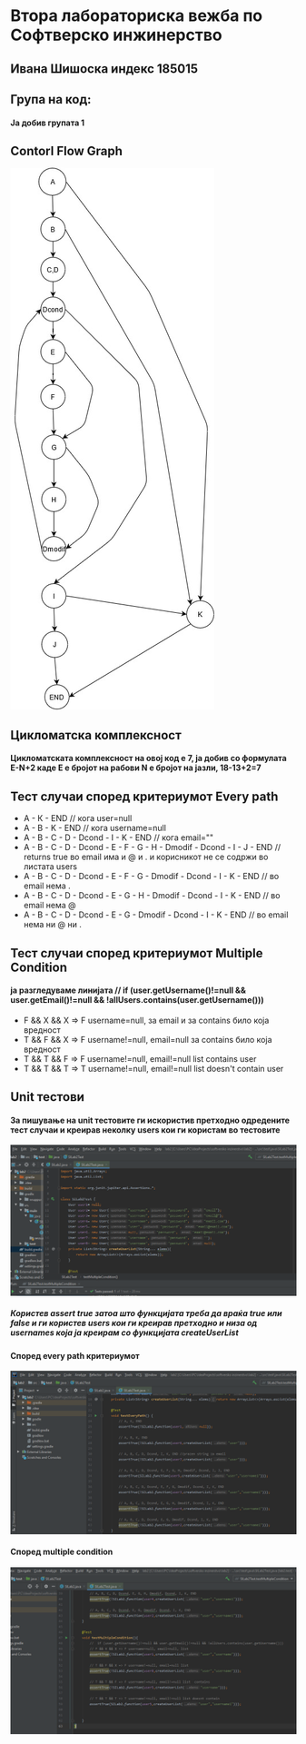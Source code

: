 # Втора лабораториска вежба по Софтверско инжинерство

## Ивана Шишоска индекс 185015
## Група на код:
#### Ја добив групата 1
## Contorl Flow Graph
![Diagram](https://github.com/IvanaShishoska/SI_lab2_185015/blob/master/Untitled%20Diagram.jpg?raw=true)
## Цикломатска комплексност
#### Цикломатската комплексност на овој код е 7, ја добив со формулата E-N+2 каде Е е бројот на рабови N е бројот на јазли, 18-13+2=7
## Тест случаи според критериумот Every path
* А - К - ЕND // кога user=null
* A - B - K - END // кога username=null
* A - B - C - D - Dcond - I - K - END // кога email=""
* A - B - C - D - Dcond - E - F - G - H - Dmodif - Dcond - I - J - END // returns true во email има и @ и . и корисникот не се содржи во листата users
* A - B - C - D - Dcond - E - F - G - Dmodif - Dcond - I - K - END // во email нема .
* A - B - C - D - Dcond - E - G - H - Dmodif - Dcond - I - K - END // во email нема @
* A - B - C - D - Dcond - E - G - Dmodif - Dcond - I - K - END // во email нема ни @ ни .


## Тест случаи според критериумот Multiple Condition
#### ја разгледуваме линијата //  if (user.getUsername()!=null && user.getEmail()!=null && !allUsers.contains(user.getUsername()))
* F && X && X => F username=null, за email и за contains било која вредност
* T && F && X => F username!=null, email=null за contains било која вредност
* T && T && F => F username!=null, email!=null list contains user
* T && T && T => T username!=null, email!=null list doesn't contain user

## Unit тестови
#### За пишување на unit тестовите ги искористив претходно одредените тест случаи и креирав неколку users кои ги користам во тестовите
![Diagram](https://github.com/IvanaShishoska/SI_lab2_185015/blob/master/Screenshot%20(196).png?raw=true)
##### Користев assert true затоа што функцијата треба да враќа true или false и ги користев users кои ги креирав претходно и низа од usernames која ја креирам со функцијата createUserList
#### Според every path критериумот
![Diagram](https://github.com/IvanaShishoska/SI_lab2_185015/blob/master/Screenshot%20(198).png?raw=true)

#### Според multiple condition
![Diagram](https://github.com/IvanaShishoska/SI_lab2_185015/blob/master/Screenshot%20(199).png?raw=true)




